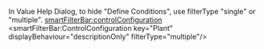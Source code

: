 
In Value Help Dialog, to hide "Define Conditions", use filterType "single" or "multiple". 
    <smartFilterBar:controlConfiguration>
        <smartFilterBar:ControlConfiguration key="Plant" displayBehaviour="descriptionOnly" filterType="multiple"/>
